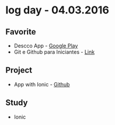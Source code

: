 # log day - 04.03.2016


## Favorite

- Descco App - [Google Play](https://play.google.com/store/apps/details?id=com.ionicframework.descco)
- Git e Github para Iniciantes - [Link](http://willianjusten.teachable.com/courses/git-e-github-para-iniciantes)


## Project

- App with Ionic - [Github](https://github.com/descco/app-descco)


## Study

- Ionic

